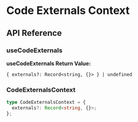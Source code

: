 # Code Externals Context

[//]: types.ts '<-- Autogenerated By (do not edit the following markdown directly)'

## API Reference

### useCodeExternals

**useCodeExternals Return Value:**

`{ externals?: Record<string, {}> } | undefined`

### CodeExternalsContext

```typescript
type CodeExternalsContext = {
  externals?: Record<string, {}>;
};
```
